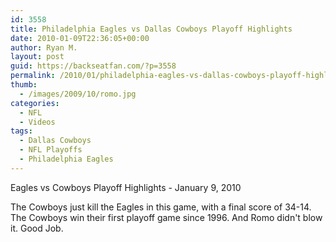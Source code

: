 ```yaml
---
id: 3558
title: Philadelphia Eagles vs Dallas Cowboys Playoff Highlights
date: 2010-01-09T22:36:05+00:00
author: Ryan M.
layout: post
guid: https://backseatfan.com/?p=3558
permalink: /2010/01/philadelphia-eagles-vs-dallas-cowboys-playoff-highlights/
thumb:
  - /images/2009/10/romo.jpg
categories:
  - NFL
  - Videos
tags:
  - Dallas Cowboys
  - NFL Playoffs
  - Philadelphia Eagles
---
```


<div class="entry">
  <p>
    Eagles vs Cowboys Playoff Highlights - January 9, 2010<br />
  </p>

  <p>
    The Cowboys just kill the Eagles in this game, with a final score of 34-14. The Cowboys win their first playoff game since 1996. And Romo didn't blow it. Good Job.
  </p>
</div>
